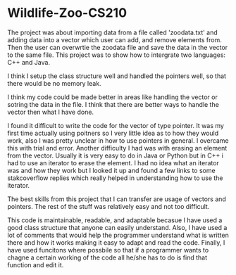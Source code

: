 # Wildlife-Zoo-CS210

The project was about importing data from a file called 'zoodata.txt' and adding data into a vector which user can add, and remove elements from. Then the user can overwrtie the zoodata file and save the data in the vector to the same file. This project was to show how to intergrate two languages: C++ and Java.

I think I setup the class structure well and handled the pointers well, so that there would be no memory leak.

I think my code could be made better in areas like handling the vector or sotring the data in the file. I think that there are better ways to handle the vector then what I have done.

I found it difficult to write the code for the vector of type pointer. It was my first time actually using poitners so I very little idea as to how they would work, also I was pretty unclear in how to use pointers in general. I overcame this with trial and error. Another difficulty I had was with erasing an element from the vector. Usually it is very easy to do in Java or Python but in C++ i had to use an iterator to erase the element. I had no idea what an iterator was and how they work but I looked it up and found a few links to some stakcoverflow replies which really helped in understanding how to use the iterator.

The best skills from this project that I can transfer are usage of vectors and pointers. The rest of the stuff was relatively easy and not too difficult.

This code is maintainable, readable, and adaptable becasue I have used a good class structure that anyone can easily understand. Also, I have used a lot of comments that would help the programmer understand what is written there and how it works making it easy to adapt and read the code. Finally, I have used funcitons where possbile so that if a programmer wants to chagne a certain working of the code all he/she has to do is find that function and edit it. 
